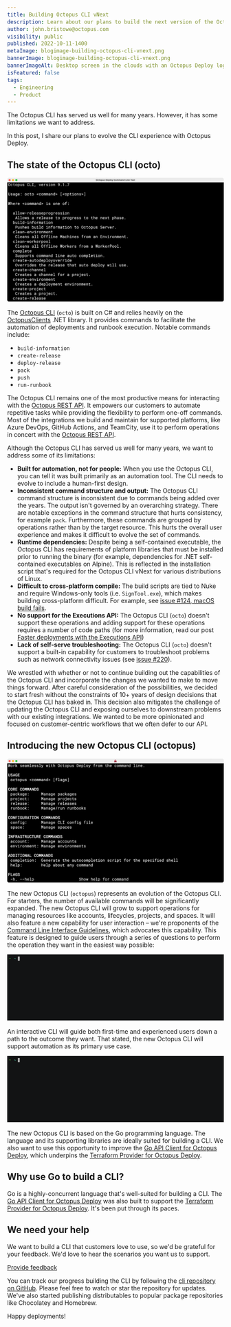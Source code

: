 ```yaml
---
title: Building Octopus CLI vNext
description: Learn about our plans to build the next version of the Octopus CLI.
author: john.bristowe@octopus.com
visibility: public
published: 2022-10-11-1400
metaImage: blogimage-building-octopus-cli-vnext.png
bannerImage: blogimage-building-octopus-cli-vnext.png
bannerImageAlt: Desktop screen in the clouds with an Octopus Deploy logo in front of it.
isFeatured: false
tags:
  - Engineering
  - Product
---
```


The Octopus CLI has served us well for many years. However, it has some limitations we want to address. 

In this post, I share our plans to evolve the CLI experience with Octopus Deploy.

## The state of the Octopus CLI (octo)

![Screenshot of Octopus CLI (octo)](octo.png)

The [Octopus CLI](https://github.com/OctopusDeploy/OctopusCLI) (`octo`) is built on C# and relies heavily on the [OctopusClients](https://github.com/OctopusDeploy/OctopusClients) .NET library. It provides commands to facilitate the automation of deployments and runbook execution. Notable commands include: 

- `build-information` 
- `create-release` 
- `deploy-release` 
- `pack` 
- `push` 
- `run-runbook` 

The Octopus CLI remains one of the most productive means for interacting with the [Octopus REST API](https://octopus.com/docs/octopus-rest-api). It empowers our customers to automate repetitive tasks while providing the flexibility to perform one-off commands. Most of the integrations we build and maintain for supported platforms, like Azure DevOps, GitHub Actions, and TeamCity, use it to perform operations in concert with the [Octopus REST API](https://octopus.com/docs/octopus-rest-api).

Although the Octopus CLI has served us well for many years, we want to address some of its limitations:

- **Built for automation, not for people:** When you use the Octopus CLI, you can tell it was built primarily as an automation tool. The CLI needs to evolve to include a human-first design.
- **Inconsistent command structure and output:** The Octopus CLI command structure is inconsistent due to commands being added over the years. The output isn't governed by an overarching strategy. There are notable exceptions in the command structure that hurts consistency, for example `pack`. Furthermore, these commands are grouped by operations rather than by the target resource. This hurts the overall user experience and makes it difficult to evolve the set of commands.
- **Runtime dependencies:** Despite being a self-contained executable, the Octopus CLI has requirements of platform libraries that must be installed prior to running the binary (for example, dependencies for .NET self-contained executables on Alpine). This is reflected in the installation script that's required for the Octopus CLI vNext for various distributions of Linux.
- **Difficult to cross-platform compile:** The build scripts are tied to Nuke and require Windows-only tools (i.e. `SignTool.exe`), which makes building cross-platform difficult. For example, see [issue #124, macOS build fails](https://github.com/OctopusDeploy/OctopusCLI/issues/124).
- **No support for the Executions API:** The Octopus CLI (`octo`) doesn't support these operations and adding support for these operations requires a number of code paths (for more information, read our post [Faster deployments with the Executions API](https://octopus.com/blog/faster-deployments-with-the-executions-api))
- **Lack of self-serve troubleshooting:** The Octopus CLI (`octo`) doesn't support a built-in capability for customers to troubleshoot problems such as network connectivity issues (see [issue #220](https://github.com/OctopusDeploy/OctopusCLI/issues/220)).

We wrestled with whether or not to continue building out the capabilities of the Octopus CLI and incorporate the changes we wanted to make to move things forward. After careful consideration of the possibilities, we decided to start fresh without the constraints of 10+ years of design decisions that the Octopus CLI has baked in. This decision also mitigates the challenge of updating the Octopus CLI and exposing ourselves to downstream problems with our existing integrations. We wanted to be more opinionated and focused on customer-centric workflows that we often defer to our API.

## Introducing the new Octopus CLI (octopus)

![New Octopus CLI](new-octopus-cli.png)

The new Octopus CLI (`octopus`) represents an evolution of the Octopus CLI. For starters, the number of available commands will be significantly expanded. The new Octopus CLI will grow to support operations for managing resources like accounts, lifecycles, projects, and spaces. It will also feature a new capability for user interaction – we're proponents of the [Command Line Interface Guidelines](https://clig.dev/), which advocates this capability. This feature is designed to guide users through a series of questions to perform the operation they want in the easiest way possible:

![Demo: Create Release with Octopus CLI vNext](demo-create-release.gif)

An interactive CLI will guide both first-time and experienced users down a path to the outcome they want. That stated, the new Octopus CLI will support automation as its primary use case.

![Demo: Deploy Release with Octopus CLI vNext](demo-release-deploy.gif)

The new Octopus CLI is based on the Go programming language. The language and its supporting libraries are ideally suited for building a CLI. We also want to use this opportunity to improve the [Go API Client for Octopus Deploy](https://github.com/OctopusDeploy/go-octopusdeploy), which underpins the [Terraform Provider for Octopus Deploy](https://github.com/OctopusDeployLabs/terraform-provider-octopusdeploy).

## Why use Go to build a CLI?

Go is a highly-concurrent language that's well-suited for building a CLI. The [Go API Client for Octopus Deploy](https://github.com/OctopusDeploy/go-octopusdeploy) was also built to support the [Terraform Provider for Octopus Deploy](https://github.com/OctopusDeployLabs/terraform-provider-octopusdeploy). It's been put through its paces. 


## We need your help

We want to build a CLI that customers love to use, so we'd be grateful for your feedback. We'd love to hear the scenarios you want us to support. 

<span><a class="btn btn-success" href="https://octopusdeploy.typeform.com/to/COaNc9A3">Provide feedback</a></span>

You can track our progress building the CLI by following the [cli repository on GitHub](https://github.com/OctopusDeploy/cli). Please feel free to watch or star the repository for updates. We've also started publishing distributables to popular package repositories like Chocolatey and Homebrew.

Happy deployments!